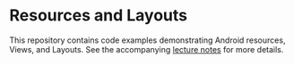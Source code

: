 # Resources and Layouts

This repository contains code examples demonstrating Android resources, Views, and Layouts. See the accompanying [lecture notes](https://info448.github.io/resources-and-layouts.html) for more details.
